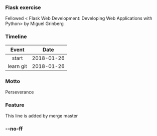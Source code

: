 ### Flask exercise
Fellowed < Flask Web Development: Developing Web Applications with Python> by Miguel Grinberg

### Timeline

Event|Date
:-------:|:-------:
start|2018-01-26
learn git|2018-01-26

### Motto
Perseverance

### Feature
This line is added by merge master

### --no-ff
